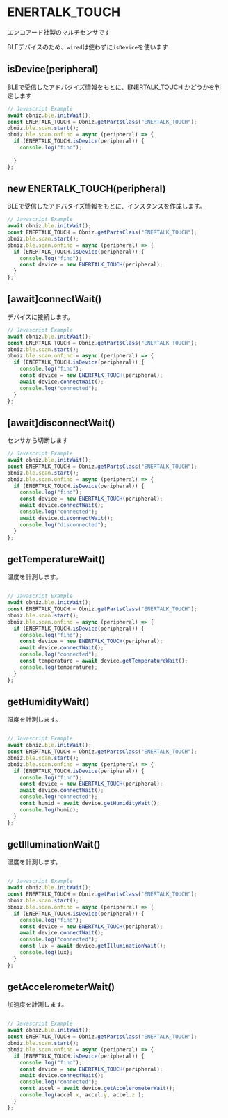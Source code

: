 # ENERTALK_TOUCH
エンコアード社製のマルチセンサです

BLEデバイスのため、`wired`は使わずに`isDevice`を使います

## isDevice(peripheral)

BLEで受信したアドバタイズ情報をもとに、ENERTALK_TOUCH かどうかを判定します

```javascript
// Javascript Example
await obniz.ble.initWait();
const ENERTALK_TOUCH = Obniz.getPartsClass("ENERTALK_TOUCH");
obniz.ble.scan.start();
obniz.ble.scan.onfind = async (peripheral) => {
  if (ENERTALK_TOUCH.isDevice(peripheral)) {
    console.log("find");
  
  }
};

```

## new ENERTALK_TOUCH(peripheral)

BLEで受信したアドバタイズ情報をもとに、インスタンスを作成します。

```javascript
// Javascript Example
await obniz.ble.initWait();
const ENERTALK_TOUCH = Obniz.getPartsClass("ENERTALK_TOUCH");
obniz.ble.scan.start();
obniz.ble.scan.onfind = async (peripheral) => {
  if (ENERTALK_TOUCH.isDevice(peripheral)) {
    console.log("find");
    const device = new ENERTALK_TOUCH(peripheral);
  }
};


```


## [await]connectWait()
デバイスに接続します。


```javascript
// Javascript Example
await obniz.ble.initWait();
const ENERTALK_TOUCH = Obniz.getPartsClass("ENERTALK_TOUCH");
obniz.ble.scan.start();
obniz.ble.scan.onfind = async (peripheral) => {
  if (ENERTALK_TOUCH.isDevice(peripheral)) {
    console.log("find");
    const device = new ENERTALK_TOUCH(peripheral);
    await device.connectWait();
    console.log("connected");
  }
};


```


## [await]disconnectWait()
センサから切断します

```javascript
// Javascript Example
await obniz.ble.initWait();
const ENERTALK_TOUCH = Obniz.getPartsClass("ENERTALK_TOUCH");
obniz.ble.scan.start();
obniz.ble.scan.onfind = async (peripheral) => {
  if (ENERTALK_TOUCH.isDevice(peripheral)) {
    console.log("find");
    const device = new ENERTALK_TOUCH(peripheral);
    await device.connectWait();
    console.log("connected");
    await device.disconnectWait();
    console.log("disconnected");
  }
};


```


## getTemperatureWait()
温度を計測します。

```javascript

// Javascript Example
await obniz.ble.initWait();
const ENERTALK_TOUCH = Obniz.getPartsClass("ENERTALK_TOUCH");
obniz.ble.scan.start();
obniz.ble.scan.onfind = async (peripheral) => {
  if (ENERTALK_TOUCH.isDevice(peripheral)) {
    console.log("find");
    const device = new ENERTALK_TOUCH(peripheral);
    await device.connectWait();
    console.log("connected");
    const temperature = await device.getTemperatureWait();
    console.log(temperature);
  }
};

```

## getHumidityWait()
湿度を計測します。

```javascript

// Javascript Example
await obniz.ble.initWait();
const ENERTALK_TOUCH = Obniz.getPartsClass("ENERTALK_TOUCH");
obniz.ble.scan.start();
obniz.ble.scan.onfind = async (peripheral) => {
  if (ENERTALK_TOUCH.isDevice(peripheral)) {
    console.log("find");
    const device = new ENERTALK_TOUCH(peripheral);
    await device.connectWait();
    console.log("connected");
    const humid = await device.getHumidityWait();
    console.log(humid);
  }
};

```



## getIlluminationWait()
湿度を計測します。

```javascript

// Javascript Example
await obniz.ble.initWait();
const ENERTALK_TOUCH = Obniz.getPartsClass("ENERTALK_TOUCH");
obniz.ble.scan.start();
obniz.ble.scan.onfind = async (peripheral) => {
  if (ENERTALK_TOUCH.isDevice(peripheral)) {
    console.log("find");
    const device = new ENERTALK_TOUCH(peripheral);
    await device.connectWait();
    console.log("connected");
    const lux = await device.getIlluminationWait();
    console.log(lux);
  }
};

```


## getAccelerometerWait()
加速度を計測します。

```javascript

// Javascript Example
await obniz.ble.initWait();
const ENERTALK_TOUCH = Obniz.getPartsClass("ENERTALK_TOUCH");
obniz.ble.scan.start();
obniz.ble.scan.onfind = async (peripheral) => {
  if (ENERTALK_TOUCH.isDevice(peripheral)) {
    console.log("find");
    const device = new ENERTALK_TOUCH(peripheral);
    await device.connectWait();
    console.log("connected");
    const accel = await device.getAccelerometerWait();
    console.log(accel.x, accel.y, accel.z );
  }
};

```